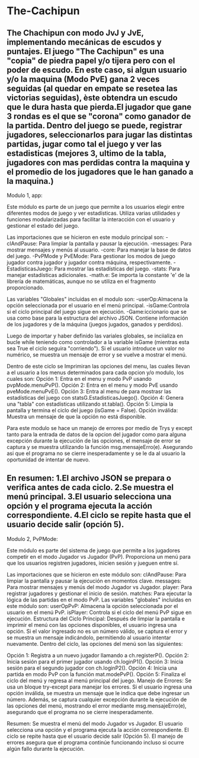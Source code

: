 # The-Cachipun

The Chachipun con modo JvJ y JvE, implementando mecánicas de escudos y puntajes.
El juego "The Cachipun" es una "copia" de piedra papel y/o tijera pero con el poder de escudo. En este caso, si algun usuario y/o la maquina (Modo PvE) gana 2 veces seguidas (al quedar en empate se resetea las victorias seguidas), èste obtendra un escudo que le dura hasta que pierda.El jugador que gane 3 rondas es el que se "corona" como ganador de la partida.
Dentro del juego se puede, registrar jugadores, seleccionarlos para jugar las distintas partidas, jugar como tal el juego y ver las estadisticas (mejores 3, ultimo de la tabla, jugadores con mas perdidas contra la maquina y el promedio de los jugadores que le han ganado a la maquina.)
------------------------------------------------------------------------
Modulo 1, app:

Este módulo es parte de un juego que permite a los usuarios elegir entre diferentes modos de juego y ver estadísticas. Utiliza varias utilidades y funciones modularizadas para facilitar la interacción con el usuario y gestionar el estado del juego.

Las importaciones que se hicieron en este modulo principal son:
-clAndPause: Para limpiar la pantalla y pausar la ejecución.
-messages: Para mostrar mensajes y menús al usuario.
-core: Para manejar la base de datos del juego.
-PvPMode y PvEMode: Para gestionar los modos de juego jugador contra jugador y jugador contra máquina, respectivamente.
-EstadisticasJuego: Para mostrar las estadísticas del juego.
-stats: Para manejar estadísticas adicionales.
-math.e: Se importa la constante 'e' de la librería de matemáticas, aunque no se utiliza en el fragmento proporcionado.

Las variables "Globales" incluidas en el modulo son:
-userOp:Almacena la opción seleccionada por el usuario en el menú principal.
-isGame:Controla si el ciclo principal del juego sigue en ejecución.
-Game:iccionario que se usa como base para la estructura del archivo JSON. Contiene información de los jugadores y de la máquina (juegos jugados, ganados y perdidos).

Luego de importar y haber definido las variales globales, se inciializa en bucle while teniendo como controlador a la variable isGame (mientras esta sea True el ciclo seguira "corriendo").
Si el usuario introduce un valor no numérico, se muestra un mensaje de error y se vuelve a mostrar el menú.

Dentro de este ciclo se Imprimiran las opciones del menu, las cuales llevan a el usuario a los menus determinados para cada opcion y/o modulo, los cuales son:
Opción 1: Entra en el menu y modo PvP usando pvpMode.menuPvP().
Opción 2: Entra en el menu y modo PvE usando pveMode.menuPvE().
Opción 3: Entra al menu de para mostrasr las estadísticas del juego con statsG.EstadisticasJuego().
Opción 4: Genera una "tabla" con estadísticas utilizando st.tabla().
Opción 5: Limpia la pantalla y termina el ciclo del juego (isGame = False).
Opción inválida: Muestra un mensaje de que la opción no está disponible.

Para este modulo se hace un manejo de errores por medio de Trys y except tanto para la entrada de datos de la opcion del jugador como para alguna excepción durante la ejecución de las opciones, el mensaje de error se captura y se muestra utilizando la función msg.mensajeErro(e). Asegurando asi que el programa no se cierre inesperadamente y se le da al usuario la oportunidad de intentar de nuevo.

En resumen:
1.El archivo JSON se prepara o verifica antes de cada ciclo.
2.Se muestra el menú principal.
3.El usuario selecciona una opción y el programa ejecuta la acción correspondiente.
4.El ciclo se repite hasta que el usuario decide salir (opción 5).
------------------------------------------------------------------------------
Modulo 2, PvPMode:

Este módulo es parte del sistema de juego que permite a los jugadores competir en el modo Jugador vs Jugador (PvP). Proporciona un menú para que los usuarios registren jugadores, inicien sesión y jueguen entre sí.

Las importaciones que se hicieron en este módulo son:
clAndPause: Para limpiar la pantalla y pausar la ejecución en momentos clave.
messages: Para mostrar mensajes y menús del modo Jugador vs Jugador.
player: Para registrar jugadores y gestionar el inicio de sesión.
matches: Para ejecutar la lógica de las partidas en el modo PvP.
Las variables "globales" incluidas en este módulo son:
userOpPvP: Almacena la opción seleccionada por el usuario en el menú PvP.
isPlayer: Controla si el ciclo del menú PvP sigue en ejecución.
Estructura del Ciclo Principal:
Después de limpiar la pantalla e imprimir el menú con las opciones disponibles, el usuario ingresa una opción. Si el valor ingresado no es un número válido, se captura el error y se muestra un mensaje indicándolo, permitiendo al usuario intentar nuevamente. Dentro del ciclo, las opciones del menú son las siguientes:

Opción 1: Registra a un nuevo jugador llamando a ch.registerP().
Opción 2: Inicia sesión para el primer jugador usando ch.loginP1().
Opción 3: Inicia sesión para el segundo jugador con ch.loginP2().
Opción 4: Inicia una partida en modo PvP con la función mat.modePvP().
Opción 5: Finaliza el ciclo del menú y regresa al menú principal del juego.
Manejo de Errores:
Se usa un bloque try-except para manejar los errores. Si el usuario ingresa una opción inválida, se muestra un mensaje que le indica que debe ingresar un número. Además, se captura cualquier excepción durante la ejecución de las opciones del menú, mostrando el error mediante msg.mensajeErro(e), asegurando que el programa no se cierre inesperadamente.

Resumen:
Se muestra el menú del modo Jugador vs Jugador.
El usuario selecciona una opción y el programa ejecuta la acción correspondiente.
El ciclo se repite hasta que el usuario decide salir (Opción 5).
El manejo de errores asegura que el programa continúe funcionando incluso si ocurre algún fallo durante la ejecución.